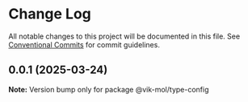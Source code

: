 # Change Log

All notable changes to this project will be documented in this file.
See [Conventional Commits](https://conventionalcommits.org) for commit guidelines.

## 0.0.1 (2025-03-24)

**Note:** Version bump only for package @vik-mol/type-config
